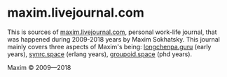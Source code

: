 # maxim.livejournal.com

This is sources of <a href="//maxim.livejournal.com">maxim.livejournal.com</a>, personal work-life journal, that was happened during 2009-2018 years by Maxim Sokhatsky. This journal mainly covers three aspects of Maxim's being: <a href="//longchenpa.guru">longchenpa.guru</a> (early years), <a href="//synrc.space">synrc.space</a> (erlang years), <a href="//groupoid.space">groupoid.space</a> (phd years).

Maxim &copy; 2009—2018

